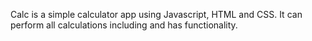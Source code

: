 Calc is a simple calculator app using Javascript, HTML and CSS. 
It can perform all calculations including and has functionality. 
